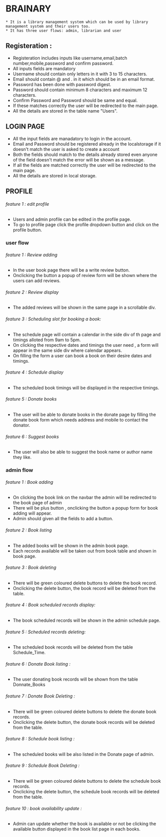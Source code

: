 # BRAINARY  

    * It is a library management system which can be used by library management system and their users too.
    * It has three user flows: admin, librarian and user

## Registeration :

* Registeration includes inputs like username,email,batch number,mobile,password and confirm password.
* All inputs fields are mandatory
* Username should contain only letters in it with 3 to 15 characters.
* Email should contain @ and . in it which should be in an email format.
* Password has been done with password digest.
* Password should contain minimum 8 characters and maximum 12 characters.
* Confirm Password and Password should be same and equal.
* If these matches correctly the user will be redirected to the main page.
* All the details are stored in the table name "Users".

## LOGIN PAGE

* All the input fields are manadatory to login in the account.
* Email and Password should be registered already in the localstorage if it doesn't match the user is asked to create a account
* Both the fields should match to the details already stored even anyone of the field doesn't match the error will be shown as a message.
* If all the fields are matched correctly the user will be redirected to the main page.
* All the details are stored in local storage.

## PROFILE

###### feature 1 : edit profile

* Users and admin profile can be edited in the profile page.
* To go to profile page click the profile dropdown button and click on the profile button.

### user flow

###### feature 1 : Review adding

* In the user book page there will be a write review button.
* Onclicking the button a popup of review form will be shown where the  users can add reviews.

###### feature 2 : Review display

* The added reviews will be shown in the same page in a scrollable div.

###### feature 3 : Scheduling slot for booking a book:

* The schedule page will contain a calendar in the side div of th page and timings alloted from 9am to 5pm.
* On clicking the respective dates and timings the user need , a form will appear in the same side div where calendar appears.
* On filling the form a user can book a book on their desire dates and timings.

###### feature 4 : Schedule display

* The scheduled book timings will be displayed in the respective timings.

###### feature 5 : Donate books

* The user will be able to donate books in the donate page by filling the donate book form which needs address and mobile to contact the donator.

###### feature 6 : Suggest books

* The user will also be able to suggest the book name or author name they like.

### admin flow
   
###### feature 1 : Book adding

* On clicking the book link on the navbar the admin will be redirected to the book page of admin
* There will be plus button , onclicking the button a popup form for book adding will appear.
* Admin should given all the fields to add a button.

###### feature 2 : Book listing

* The added books will be shown in the admin book page.
* Each records available will be taken out from book table and shown in book page.

###### feature 3 : Book deleting

* There will be green coloured delete buttons to delete the book record.
* Onclicking the delete button, the book record will be deleted from the table.

###### feature 4 : Book scheduled records display:

* The book scheduled records will be shown in the admin schedule page.

###### feature 5 : Scheduled records deleting:

* The scheduled book records will be deleted from the table Schedule_Time.

###### feature 6 : Donate Book listing :

* The user donating book records will be shown from the table Donnate_Books

###### feature 7 : Donate Book Deleting : 

* There will be green coloured delete buttons to delete the donate book records.
* Onclicking the delete button, the donate book records will be deleted from the table.

###### feature 8 : Schedule book listing :

* The scheduled books will be also listed in the Donate page of admin.

###### feature 9 : Schedule Book Deleting : 

* There will be green coloured delete buttons to delete the schedule book records.
* Onclicking the delete button, the schedule book records will be deleted from the table.

###### feature 10 : book availability update :
 
* Admin can update whether the book is available or not be clicking the available button displayed in the book list page in each books.